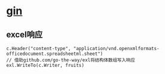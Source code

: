 # [gin](https://pkg.go.dev/github.com/gin-gonic/gin)

## excel响应

```golang
c.Header("content-type", "application/vnd.openxmlformats-officedocument.spreadsheetml.sheet")
// 借助github.com/go-the-way/exl将结构体数组写入响应
exl.WriteTo(c.Writer, fruits)
```
